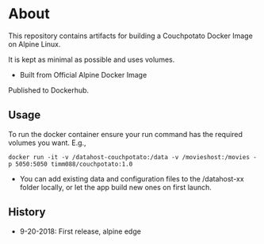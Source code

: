 # About

This repository contains artifacts for building a Couchpotato Docker Image on Alpine Linux.

It is kept as minimal as possible and uses volumes.

- Built from Official Alpine Docker Image

Published to Dockerhub.

## Usage

To run the docker container ensure your run command has the required volumes you want. E.g.,

`docker run -it -v /datahost-couchpotato:/data -v /movieshost:/movies -p 5050:5050 timm088/couchpotato:1.0`

- You can add existing data and configuration files to the /datahost-xx folder locally, or let the app build new ones on first launch.

## History

- 9-20-2018: First release, alpine edge
